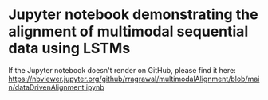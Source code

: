 # Jupyter notebook demonstrating the alignment of multimodal sequential data using LSTMs
If the Jupyter notebook doesn't render on GitHub, please find it here:
https://nbviewer.jupyter.org/github/rragrawal/multimodalAlignment/blob/main/dataDrivenAlignment.ipynb
